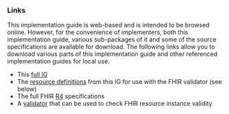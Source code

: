 ### Links

This implementation guide is web-based and is intended to be browsed online.  However, for the convenience of implementers, both this implementation guide, various sub-packages of it and some of the source specifications are available for download.  The following links allow you to download various parts of this implementation guide and other referenced implementation guides for local use.

* This [full IG](full-ig.zip)
* The [resource definitions](definitions.json.zip)  from this IG for use with the FHIR validator (see below)
* The full FHIR [R4]({{site.data.fhir.path}}fhir-spec-r4.zip) specifications
* A [validator](https://fhir.github.io/latest-ig-validator/org.hl7.fhir.validator.jar) that can be used to check FHIR resource instance validity

<!-- Todo: reference implementations -->